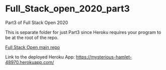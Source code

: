 # Full_Stack_open_2020_part3
Part3 of Full Stack Open 2020

This is separate folder for just Part3 since Heroku requires your program to be at the root of the repo.

[Full Stack Open main repo](https://github.com/MikeyLHolm/Full_Stack_open_2020)

Link to the deployed Heroku App: https://mysterious-hamlet-48970.herokuapp.com/
